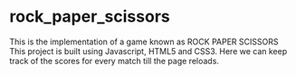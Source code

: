 # rock_paper_scissors

This is the implementation of a game known as ROCK PAPER SCISSORS
This project is built using Javascript, HTML5 and CSS3.
Here we can keep track of the scores for every match till the page reloads.
